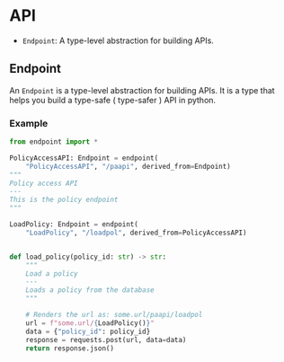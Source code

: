 # API

- `Endpoint`: A type-level abstraction for building APIs.

## Endpoint

An `Endpoint` is a type-level abstraction for building APIs. It is a type that helps
you build a type-safe ( type-safer ) API in python.

### Example

```python
from endpoint import *

PolicyAccessAPI: Endpoint = endpoint(
    "PolicyAccessAPI", "/paapi", derived_from=Endpoint)
"""
Policy access API
---
This is the policy endpoint
"""

LoadPolicy: Endpoint = endpoint(
    "LoadPolicy", "/loadpol", derived_from=PolicyAccessAPI)


def load_policy(policy_id: str) -> str:
    """
    Load a policy
    ---
    Loads a policy from the database
    """

    # Renders the url as: some.url/paapi/loadpol
    url = f"some.url/{LoadPolicy()}"
    data = {"policy_id": policy_id}
    response = requests.post(url, data=data)
    return response.json()

```
